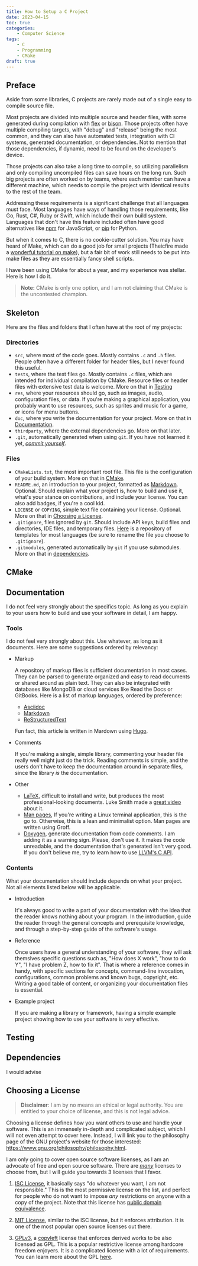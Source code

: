 ```yaml
---
title: How to Setup a C Project
date: 2023-04-15
toc: true
categories:
    - Computer Science
tags:
    - C
    - Programming
    - CMake
draft: true
---
```

## Preface

Aside from some libraries, C projects are rarely made out of a single easy to
compile source file.

Most projects are divided into multiple source and header files, with some
generated during compilation with [flex](https://github.com/westes/flex) or
[bison](https://www.gnu.org/software/bison/). Those projects often have multiple
compiling targets, with "debug" and "release" being the most common, and they
can also have automated tests, integration with CI systems, generated
documentation, or dependencies. Not to mention that those dependencies, if
dynamic, need to be found on the developer's device.

Those projects can also take a long time to compile, so utilizing parallelism
and only compiling uncompiled files can save hours on the long run. Such big
projects are often worked on by teams, where each member can have a different
machine, which needs to compile the project with identical results to the rest
of the team.

Addressing these requirements is a significant challenge that all languages must
face. Most languages have ways of handling those requirements, like Go, Rust,
C#, Ruby or Swift, which include their own build system. Languages that don't
have this feature included often have good alternatives like
[npm](https://www.npmjs.com/) for JavaScript, or
[pip](https://pypi.org/project/pip/) for Python.

But when it comes to C, there is no cookie-cutter solution. You may have heard
of Make, which can do a good job for small projects (Theicfire made a [wonderful
tutorial on make](https://makefiletutorial.com/)), but a fair bit of work still
needs to be put into make files as they are essentially fancy shell scripts.

I have been using CMake for about a year, and my experience was stellar. Here is
how I do it.

> **Note:** CMake is only one option, and I am not claiming that CMake is the
> uncontested champion.

## Skeleton

Here are the files and folders that I often have at the root of my projects:

### Directories
* `src`, where most of the code goes. Mostly contains `.c` and `.h`
  files. People often have a different folder for header files, but I never
  found this useful.
* `tests`, where the test files go. Mostly contains `.c` files, which are
  intended for individual compilation by CMake. Resource files or header files
  with extensive test data is welcome. More on that in [Testing](#testing)
* `res`, where your resources should go, such as images, audio, configuration
  files, or data. If you're making a graphical application, you probably want to
  use resources, such as sprites and music for a game, or icons for menu
  buttons.
* `doc`, where you write the documentation for your project. More on that in
  [Documentation](#documentation).
* `thirdparty`, where the external dependencies go. More on that later.
* `.git`, automatically generated when using `git`. If you have not learned it
  yet, [*commit
  yourself*](https://docs.github.com/en/get-started/using-git/about-git).

### Files
* `CMakeLists.txt`, the most important root file. This file is the configuration
  of your build system. More on that in [CMake](#cmake).
* `README.md`, an introduction to your project, formatted as
  [Markdown](https://docs.github.com/en/get-started/writing-on-github/getting-started-with-writing-and-formatting-on-github/basic-writing-and-formatting-syntax). Optional. Should
  explain what your project is, how to build and use it, what's your stance on
  contributions, and include your license. You can also add badges, if you're a
  cool kid.
* `LICENSE` or `COPYING`, simple text file containing your
  license. Optional. More on that in [Choosing a License](#choosing-a-license).
* `.gitignore`, files ignored by `git`. Should include API keys, build files and
  directories, IDE files, and temporary
  files. [Here](https://github.com/github/gitignore) is a repository of
  templates for most languages (be sure to rename the file you choose to
  `.gitignore`).
* `.gitmodules`, generated automatically by `git` if you use submodules. More on
  that in [dependencies](#dependencies).

## CMake

## Documentation
I do not feel very strongly about the specifics topic. As long as you explain to
your users how to build and use your software in detail, I am happy.

### Tools
I do not feel very strongly about this. Use whatever, as long as it
documents. Here are some suggestions ordered by relevancy:

* Markup

	A repository of markup files is sufficient documentation in most cases. They
    can be parsed to generate organized and easy to read documents or shared
    around as plain text. They can also be integrated with databases like
    MongoDB or cloud services like Read the Docs or GitBooks. Here is a list of
    markup languages, ordered by preference:
	
	* [Asciidoc](https://asciidoc.org/)
	* [Markdown](https://www.markdownguide.org/)
	* [ReStructuredText](https://www.writethedocs.org/guide/writing/reStructuredText/)
	
	Fun fact, this article is written in Mardown using
    [Hugo](https://gohugo.io/).

* Comments

	If you're making a single, simple library, commenting your header file
    really well might just do the trick. Reading comments is simple, and the
    users don't have to keep the documentation around in separate files, since
    the library *is* the documentation.

* Other

	* [LaTeX](https://www.latex-project.org/), difficult to install and write,
    but produces the most professional-looking documents. Luke Smith made a
    [great
    video](https://www.youtube.com/watch?v=w8EKH_fjmXA&pp=ygUQZ3JvZmYgbHVrZSBzbWl0aA%3D%3D)
    about it.
	* [Man pages](https://www.gnu.org/software/groff/), If you're writing a
   Linux terminal application, this is the go to. Otherwise, this is a lean and
   minimalist option. Man pages are written using Groff.
   * [Doxygen](https://www.doxygen.nl/), generate documentation from code
    comments. I am adding it as a warning sign. Please, don't use it. It makes
    the code unreadable, and the documentation that's generated isn't very
    good. If you don't believe me, try to learn how to use [LLVM's C
    API](https://llvm.org/doxygen/group__LLVMC.html).

### Contents
What your documentation should include depends on what your project. Not all
elements listed below will be applicable.

* Introduction

	It's always good to write a part of your documentation with the idea that
    the reader knows nothing about your program. In the introduction, guide the
    reader through the general concepts and prerequisite knowledge, and through
    a step-by-step guide of the software's usage.

* Reference

	Once users have a general understanding of your software, they will ask
    themslves specific questions such as, "How does X work", "how to do Y", "I
    have problem Z, how to fix it". That is where a reference comes in handy,
    with specific sections for concepts, command-line invocation,
    configurations, common problems and known bugs, copyright, etc. Writing a
    good table of content, or organizing your documentation files is essential.

* Example project
		
	If you are making a library or framework, having a simple example project
	showing how to use your software is very effective.

## Testing

## Dependencies

I would advise

## Choosing a License

> **Disclaimer**: I am by no means an ethical or legal authority. You are
> entitled to your choice of license, and this is not legal advice.

Choosing a license defines how you want others to use and handle your
software. This is an immensely in-depth and complicated subject, which I will
not even attempt to cover here. Instead, I will link you to the philosophy page
of the GNU project's website for those interested:
https://www.gnu.org/philosophy/philosophy.html.

I am only going to cover open source software licenses, as I am an advocate of
free and open source software. There are
[*many*](https://opensource.org/licenses/) licenses to choose from, but I will
guide you towards 3 licenses that I favor.

1. [ISC License](https://opensource.org/license/isc-license-txt/), it basically
   says "do whatever you want, I am not responsible." This is the most
   permissive license on the list, and perfect for people who do not want to
   impose *any* restrictions on anyone with a copy of the project. Note that
   this license has [public domain
   equivalence](https://en.wikipedia.org/wiki/Public-domain-equivalent_license).

2. [MIT License](https://mit-license.org/), similar to the ISC license, but it
   enforces attribution. It is one of the most popular open source licenses out
   there.

3. [GPLv3](https://www.gnu.org/licenses/gpl-3.0.html), a
   [copyleft](https://en.wikipedia.org/wiki/Copyleft) license that enforces
   derived works to be also licensed as GPL. This is a popular restrictive
   license among hardcore freedom enjoyers. It is a complicated license with a
   lot of requirements. You can learn more about the GPL
   [here](https://www.gnu.org/licenses/quick-guide-gplv3.html).
